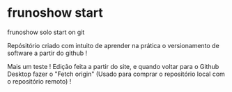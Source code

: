 # frunoshow start
frunoshow solo start on git

Repósitório criado com intuito de aprender na prática o versionamento de software a partir do github !

Mais um teste ! 
Edição feita a partir do site, e quando voltar para o Github Desktop fazer o "Fetch origin" (Usado para comprar o repositório local com o repositório remoto) !
